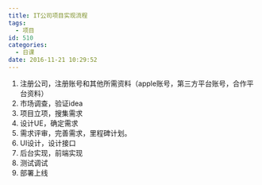 ```yaml
---
title: IT公司项目实现流程
tags:
  - 项目
id: 510
categories:
  - 日课
date: 2016-11-21 10:29:52
---
```


1.  注册公司，注册账号和其他所需资料（apple账号，第三方平台账号，合作平台资料）
2.  市场调查，验证idea
3.  项目立项，搜集需求
4.  设计UE，确定需求
5.  需求评审，完善需求，里程碑计划。
6.  UI设计，设计接口
7.  后台实现，前端实现
8.  测试调试
9.  部署上线